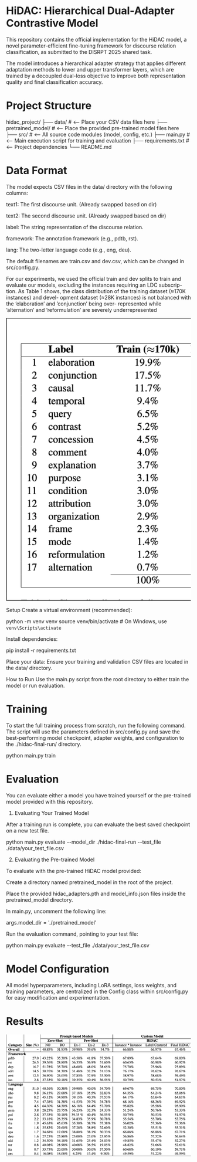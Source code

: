 # HiDAC: Hierarchical Dual-Adapter Contrastive Model

This repository contains the official implementation for the HiDAC model, a novel parameter-efficient fine-tuning framework for discourse relation classification, as submitted to the DISRPT 2025 shared task.

The model introduces a hierarchical adapter strategy that applies different adaptation methods to lower and upper transformer layers, which are trained by a decoupled dual-loss objective to improve both representation quality and final classification accuracy.

# Project Structure

hidac_project/
├── data/ # <-- Place your CSV data files here
├── pretrained_model/ # <-- Place the provided pre-trained model files here
├── src/ # <-- All source code modules (model, config, etc.)
├── main.py # <-- Main execution script for training and evaluation
├── requirements.txt # <-- Project dependencies
└── README.md

# Data Format

The model expects CSV files in the data/ directory with the following columns:

text1: The first discourse unit. (Already swapped based on dir)

text2: The second discourse unit. (Already swapped based on dir)

label: The string representation of the discourse relation.

framework: The annotation framework (e.g., pdtb, rst).

lang: The two-letter language code (e.g., eng, deu).

The default filenames are train.csv and dev.csv, which can be changed in src/config.py.

For our experiments, we used the official train
and dev splits to train and evaluate our models,
excluding the instances requiring an LDC subscrip-
tion. As Table 1 shows, the class distribution of
the training dataset (≈170K instances) and devel-
opment dataset (≈28K instances) is not balanced
with the ’elaboration’ and ’conjunction’ being over-
represented while ’alternation’ and ’reformulation’
are severely underrepresented

![Alt text](image.png)

Setup
Create a virtual environment (recommended):

python -m venv venv
source venv/bin/activate # On Windows, use `venv\Scripts\activate`

Install dependencies:

pip install -r requirements.txt

Place your data:
Ensure your training and validation CSV files are located in the data/ directory.

How to Run
Use the main.py script from the root directory to either train the model or run evaluation.

# Training

To start the full training process from scratch, run the following command. The script will use the parameters defined in src/config.py and save the best-performing model checkpoint, adapter weights, and configuration to the ./hidac-final-run/ directory.

python main.py train

# Evaluation

You can evaluate either a model you have trained yourself or the pre-trained model provided with this repository.

1. Evaluating Your Trained Model

After a training run is complete, you can evaluate the best saved checkpoint on a new test file.

python main.py evaluate --model_dir ./hidac-final-run --test_file ./data/your_test_file.csv

2. Evaluating the Pre-trained Model

To evaluate with the pre-trained HiDAC model provided:

Create a directory named pretrained_model in the root of the project.

Place the provided hidac_adapters.pth and model_info.json files inside the pretrained_model directory.

In main.py, uncomment the following line:

args.model_dir = './pretrained_model'

Run the evaluation command, pointing to your test file:

python main.py evaluate --test_file ./data/your_test_file.csv

# Model Configuration

All model hyperparameters, including LoRA settings, loss weights, and training parameters, are centralized in the Config class within src/config.py for easy modification and experimentation.

# Results

![Alt text](image-1.png)
